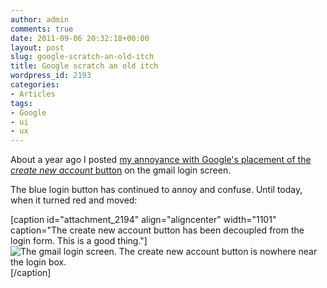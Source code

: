 ```yaml
---
author: admin
comments: true
date: 2011-09-06 20:32:18+00:00
layout: post
slug: google-scratch-an-old-itch
title: Google scratch an old itch
wordpress_id: 2193
categories:
- Articles
tags:
- Google
- ui
- ux
---
```


About a year ago I posted [my annoyance with Google's placement of the _create new account_ button](http://leonpaternoster.com/2010/09/i%E2%80%99m-stupid-and-i-press-the-big-blue-button/) on the gmail login screen.

The blue login button has continued to annoy and confuse. Until today, when it turned red and moved:

[caption id="attachment_2194" align="aligncenter" width="1101" caption="The create new account button has been decoupled from the login form. This is a good thing."]![The gmail login screen. The create new account button is  nowhere near the login box.](http://leonpaternoster.com/wp-content/uploads/2011/09/create.jpg)[/caption]
